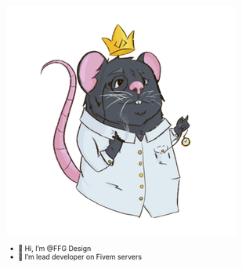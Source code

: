 <img src="https://raw.githubusercontent.com/FFGDesign/FFGDesign/main/logo.png" />

- 👋 Hi, I’m @FFG Design
- 👀 I’m lead developer on Fivem servers

<!---
FullFunGamess/FullFunGamess is a ✨ special ✨ repository because its `README.md` (this file) appears on your GitHub profile.
You can click the Preview link to take a look at your changes.
--->
